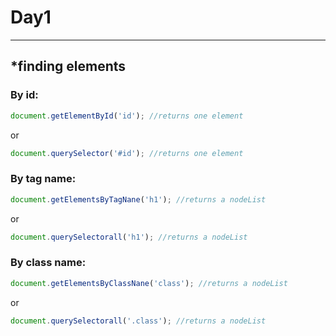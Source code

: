 <h1>Day1</h1>
<hr>
<h2>*finding elements</h2>
<h3>By id:</h3>

```javascript
document.getElementById('id'); //returns one element
```
or
```javascript
document.querySelector('#id'); //returns one element
```

<h3>By tag name:</h3>

```javascript
document.getElementsByTagNane('h1'); //returns a nodeList
```
or 
```javascript
document.querySelectorall('h1'); //returns a nodeList
```

<h3>By class name:</h3>

```javascript
document.getElementsByClassNane('class'); //returns a nodeList
```
or 
```javascript
document.querySelectorall('.class'); //returns a nodeList
```
